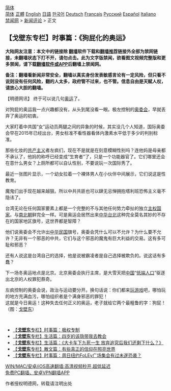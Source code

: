  <!-- 面包屑导航 --> <div class="breadcrumb"><!-- GTranslate: https://gtranslate.io/ -->  <div class="switcher notranslate">  <div class="selected">  <a href="#" onclick="return false;"> 简体</a>  </div>  <div class="option">  <a href="https://www.bannedbook.org" onclick="doGTranslate('zh-CN|zh-CN');jQuery('div.switcher div.selected a').html(jQuery(this).html());return false;" title="简体中文" class="nturl selected"> 简体</a>  <a href="https://www.bannedbook.org/zh-tw/" onclick="doGTranslate('zh-CN|zh-TW');jQuery('div.switcher div.selected a').html(jQuery(this).html());return false;" title="繁體中文" class="nturl"> 正體</a>  <a href="https://www.bannedbook.org/en/" onclick="doGTranslate('zh-CN|en');jQuery('div.switcher div.selected a').html(jQuery(this).html());return false;" title="English" class="nturl"> English</a>  <a href="https://www.bannedbook.org/ja/" onclick="doGTranslate('zh-CN|ja');jQuery('div.switcher div.selected a').html(jQuery(this).html());return false;" title="日本語" class="nturl"> 日語</a>  <a href="https://www.bannedbook.org/ko/" onclick="doGTranslate('zh-CN|ko');jQuery('div.switcher div.selected a').html(jQuery(this).html());return false;" title="한국어" class="nturl"> 한국어</a>  <a href="https://www.bannedbook.org/de/" onclick="doGTranslate('zh-CN|de');jQuery('div.switcher div.selected a').html(jQuery(this).html());return false;" title="Deutsch" class="nturl"> Deutsch</a>  <a href="https://www.bannedbook.org/fr/" onclick="doGTranslate('zh-CN|fr');jQuery('div.switcher div.selected a').html(jQuery(this).html());return false;" title="Français" class="nturl"> Français</a>  <a href="https://www.bannedbook.org/ru/" onclick="doGTranslate('zh-CN|ru');jQuery('div.switcher div.selected a').html(jQuery(this).html());return false;" title="Русский" class="nturl"> Русский</a>  <a href="https://www.bannedbook.org/es/" onclick="doGTranslate('zh-CN|es');jQuery('div.switcher div.selected a').html(jQuery(this).html());return false;" title="Español" class="nturl"> Español</a>  <a href="https://www.bannedbook.org/it/" onclick="doGTranslate('zh-CN|it');jQuery('div.switcher div.selected a').html(jQuery(this).html());return false;" title="Italiano" class="nturl"> Italiano</a>  </div>  </div>      <div class='breadcrumb-sub'><!-- Breadcrumb NavXT 6.3.0 --> <a href="https://www.bannedbook.org/" class="home">禁闻网</a> &gt; <a href="https://www.bannedbook.org/bnews/comments/" class="category">新闻评论</a> &gt; 正文</div></div><h2>【戈壁东专栏】时事篇：《狗屁化的奥运》</h2> <p class="notice"><b>大陆网友注意：本文中的链接除 <a href="https://github.com/bannedbook/fanqiang" >翻墙</a>软件下载和<a href="https://github.com/killgcd/justmysocks/blob/master/README.md">翻墙推荐</a>链接外全部为禁网链接，未翻墙状态下打不开，请勿点击。此为文字版禁闻，欲看图文视频完整版和更多禁闻，请下载<a href="https://github.com/bannedbook/fanqiang">翻墙软件或APP</a>后翻墙上禁闻网。</p><p>备注：翻墙看新闻非常安全，翻墙以真实身份发表敏感言论有一定风险，但只看不说则没有任何风险，翻的人太多，政府管不过来，也不管。信息自由是天赋人权，请放心大胆的翻墙。</b></p>  <div class="entry"> <p>              <a href="https://i0.wp.com/upload-images-bucket-v64rleca837do.s3.eu-west-1.amazonaws.com/wp-content/uploads/2021/08/03185258/229332814_1151002865368024_2445128349916527554_n.jpg?fit=650%2C432&#038;ssl=1" data-caption=""></a>                            </p> <p>【明德网讯】 终于可以说几句<a href="https://www.bannedbook.org/bnews/tag/%e5%a5%a5%e8%bf%90/" class="st_tag internal_tag" rel="tag" title="标签 奥运 下的日志">奥运</a>了。</p> <p>对狗屁的奥运我一点兴趣都没有，从头到尾没看一眼。极左控制的<a href="https://www.bannedbook.org/bnews/tag/%e5%a5%a5%e5%a7%94%e4%bc%9a/" class="st_tag internal_tag" rel="tag" title="标签 奥委会 下的日志">奥委会</a>，早就丢弃了奥运的初衷。</p> <p>大家盯着中共国“女”运动员两腿之间的异象的时候，其实没几个人知道，国际奥委会早在2015年已经出台，男女标准不看性器看体内激素水平低于多少的判别标准。</p>  <p>那些化妆的<span class='wp_keywordlink'><a href="https://www.bannedbook.org/forum2/topic6177.html" title="《共产主义的终极目的》" target="_blank">共产主义</a></span>者左疯们，现在不是就是在刻意模糊性别吗？连他妈是母亲都不承认了，他妈的称呼已经变成“生育者”了，只是一个功能器官了。它们哪里还会在意什么男女？上厕所都可以自认性别，不要说玩一次国际秀了。</p> <p>最近一张图片显示，一个幼女拉着一个裸体男人在小伙伴中间展示，它们说这是性教育。</p> <p>魔鬼们出手现在越来越狠。所以中共共匪也可以肆无忌惮拥抱塔利班恐怖主义毫不隐讳了。</p> <p>台湾无论在任何国家要素上都是一个完整的不与其他任何势力牵扯的独立<a href="https://www.bannedbook.org/bnews/tag/%E4%B8%BB%E6%9D%83%E5%9B%BD%E5%AE%B6/" class="st_tag internal_tag" rel="tag" title="标签 主权国家 下的日志">主权国家</a>。与<a href="https://www.bannedbook.org/bnews/tag/%E5%8D%97%E5%8C%97%E6%9C%9D/" class="st_tag internal_tag" rel="tag" title="标签 南北朝 下的日志">南北朝</a>鲜完全一样。可是奥运会居然出来<a href="https://www.bannedbook.org/bnews/tag/%E4%B8%AD%E5%8D%8E%E5%8F%B0%E5%8C%97/" class="st_tag internal_tag" rel="tag" title="标签 中华台北 下的日志">中华台北</a>这种完全莫名其妙的不存在的国家地区旗号，这世界都是智障？</p>  <p>他们说奥委会不允许出<a href="https://www.bannedbook.org/bnews/tag/%e4%b8%ad%e5%8d%8e%e6%b0%91%e5%9b%bd/" class="st_tag internal_tag" rel="tag" title="标签 中华民国 下的日志">中华民国</a>旗号，奥委会凭什么可以不允许？为什么要不允许？无非有一个邪恶的中共，它们与这个邪恶的魔鬼有巨大利益的交易。这有多可耻和邪恶？</p> <p>还有人说这是台湾自己的选择，他是说被霸凌者是自己选择被欺负的。说这话有多蠢？</p> <p>下一场冬奥运地点是北京。北京奥委会执行主席，是大雪天把<span class='wp_keywordlink_affiliate'><a href="https://www.bannedbook.org/" title="中国" target="_blank">中国</a></span>“<a href="https://www.bannedbook.org/bnews/tag/%E4%BD%8E%E7%AB%AF%E4%BA%BA%E5%8F%A3/" class="st_tag internal_tag" rel="tag" title="标签 低端人口 下的日志">低端人口</a>”驱逐出北京的人权罪犯蔡奇。</p> <p>左疯控制的奥委会说，政治与运动要分开。换句话说：你们都来<a href="https://www.bannedbook.org/bnews/tag/%E7%8E%A9%E6%B8%B8%E6%88%8F/" class="st_tag internal_tag" rel="tag" title="标签 玩游戏 下的日志">玩游戏</a>吧，哪怕玩的地方充满血污，哪怕组织者是个满身邪恶的罪犯！<br /> 这就是今日奥运！这种失去任何正义的奥运，老子就给它两个最粗鲁的字：狗屁！（图：<a href="https://www.bannedbook.org/bnews/tag/%E6%88%88%E5%A3%81%E4%B8%9C/" class="st_tag internal_tag" rel="tag" title="标签 戈壁东 下的日志">戈壁东</a>）</p>  <p></p> <p>&nbsp;</p> <ul class='op-related-articles' title='相关阅读'> <li><a href='https://www.bannedbook.org/bnews/comments/20210804/1599731.html' target='_blank'>【<b>戈壁东</b>专栏】时事篇：极权专制</a></li> <li><a href='https://www.bannedbook.org/bnews/comments/20210803/1599022.html' target='_blank'>【<b>戈壁东</b>专栏】生活篇：四岁的该隐带我去教会</a></li> <li><a href='https://www.bannedbook.org/bnews/comments/20210802/1598512.html' target='_blank'>【<b>戈壁东</b>专栏】生活篇：《大卡车下九死一生 放弃追究后我们还剩下什么？》</a></li> <li><a href='https://www.bannedbook.org/bnews/comments/20210731/1597626.html' target='_blank'>【<b>戈壁东</b>专栏】散文篇：有些真正的信仰在照亮世界</a></li> <li><a href='https://www.bannedbook.org/bnews/comments/20210731/1597625.html' target='_blank'>【<b>戈壁东</b>专栏】时事篇：周日纽约FoLEy广场集会有过未遂恐袭？</a></li> </ul> <p class="texttj"> <a href="https://github.com/bannedbook/fanqiang/wiki/V2ray%E6%9C%BA%E5%9C%BA" target="_blank">WIN/MAC/安卓/iOS高速翻墙:高清视频秒开,超低延迟</a><br/> <a href="https://github.com/bannedbook/fanqiang/wiki/%E7%A6%81%E9%97%BB%E7%BD%91%E5%AE%89%E5%8D%93%E7%BF%BB%E5%A2%99%E6%96%B0%E9%97%BBAPP" target="_blank">免费PC翻墙、安卓VPN翻墙APP</a></p><p>作者授权明德网，转载请注明出处</p> <a name='sharetosocial'></a>  <div style="margin-bottom:5px;padding-bottom:5px;clear:both"> <div id="archive-pix-1" class="banner-ads"> <!-- AuctionX Display platform tag START --> <div id="26318x728x90x621x_ADSLOT2" clicktrack="%%CLICK_URL_ESC%%"></div> <!-- AuctionX Display platform tag END --> </div> <div id="archive-pix-2" class="banner-ads"> <!-- AuctionX Display platform tag START --> <div id="26315x300x250x621x_ADSLOT2" clicktrack="%%CLICK_URL_ESC%%"></div> <!-- AuctionX Display platform tag END --> </div> </div>  <div id="archive-pix-1" class="banner-ads"> <!-- AuctionX Display platform tag START --> <div id="26318x728x90x621x_ADSLOT3" clicktrack="%%CLICK_URL_ESC%%"></div> <!-- AuctionX Display platform tag END --> </div> </div><!--END ENTRY--> 